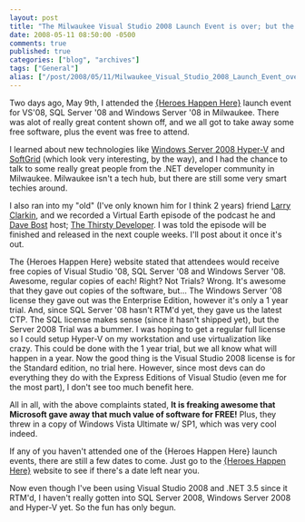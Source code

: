 ```yaml
---
layout: post
title: "The Milwaukee Visual Studio 2008 Launch Event is over; but the fun has only begun"
date: 2008-05-11 08:50:00 -0500
comments: true
published: true
categories: ["blog", "archives"]
tags: ["General"]
alias: ["/post/2008/05/11/Milwaukee_Visual_Studio_2008_Launch_Event_over_but_the_fun_has_only_begun", "/post/2008/05/11/milwaukee_visual_studio_2008_launch_event_over_but_the_fun_has_only_begun"]
---
```

<!-- more -->
<p>
Two days ago, May 9th, I attended the <a href="http://heroeshappenhere.com">{Heroes Happen Here}</a> launch event for VS&#39;08, SQL Server &#39;08 and Windows Server &#39;08 in Milwaukee. There was alot of really great content shown off, and we all got to take away some free software, plus the event was free to attend. 
</p>
<p>
I learned about new&nbsp;technologies like <a href="http://technet2.microsoft.com/windowsserver2008/en/servermanager/virtualization.mspx">Windows Server 2008 Hyper-V</a> and <a href="http://www.microsoft.com/systemcenter/softgrid/default.mspx">SoftGrid</a>&nbsp;(which look very interesting, by the way), and I had the chance to talk to some really great people from the .NET developer community in Milwaukee. Milwaukee isn&#39;t a tech hub, but there are still some very smart techies around. 
</p>
<p>
I also ran into my &quot;old&quot; (I&#39;ve only known him for I think 2 years) friend&nbsp;<a href="http://larryclarkin.com/">Larry Clarkin</a>, and we recorded a Virtual Earth episode of the podcast he and <a href="http://www.davebost.com/blog/">Dave Bost</a> host; <a href="http://thirstydeveloper.com/">The Thirsty Developer</a>. I was told the episode will be finished and released in the next couple weeks. I&#39;ll post about it once it&#39;s out. 
</p>
<p>
The {Heroes Happen Here} website stated that attendees would receive free copies of Visual Studio &#39;08, SQL Server &#39;08 and Windows Server &#39;08. Awesome, regular copies of each! Right? Not Trials? Wrong. It&#39;s awesome that they gave out copies of the software, but... The Windows Server &#39;08 license they gave out was the Enterprise Edition, however it&#39;s only a 1 year trial. And, since SQL Server &#39;08 hasn&#39;t RTM&#39;d yet, they gave us the latest CTP. The SQL license makes sense (since it hasn&#39;t shipped yet), but the Server 2008 Trial was a bummer. I was hoping to get&nbsp;a regular full license so I could setup Hyper-V on my workstation and use virtualization like crazy. This could be done with the 1 year trial, but we all know what will happen in a year. Now the good thing is the Visual Studio 2008 license is for the Standard edition, no trial here. However, since most devs can do everything they do with the Express Editions of Visual Studio (even me for the most part), I don&#39;t see too much benefit here. 
</p>
<p>
All in all, with the above complaints stated, <strong>It is freaking awesome that Microsoft gave away that much value of software for FREE!</strong> Plus, they threw in a copy of Windows Vista Ultimate w/ SP1, which was very cool indeed. 
</p>
<p>
If any of you haven&#39;t attended one of the {Heroes Happen Here} launch events, there are still a few dates to come. Just go to the <a href="http://heroeshappenhere.com">{Heroes Happen Here}</a> website to see if there&#39;s a date left near you. 
</p>
<p>
Now even though I&#39;ve been using Visual Studio 2008 and .NET 3.5 since it RTM&#39;d, I haven&#39;t really gotten into SQL Server 2008, Windows Server 2008 and Hyper-V yet. So the fun has only begun. 
</p>
